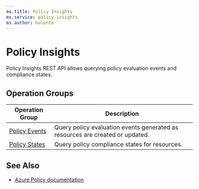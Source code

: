 ```yaml
---
ms.title: Policy Insights
ms.service: policy-insights
ms.author: bulente
---
```



# Policy Insights

Policy Insights REST API allows querying policy evaluation events and compliance states.

##  Operation Groups

| Operation Group | Description |
|-----------------|-------------|
| [Policy Events](xref:management.azure.com.policyinsights.policyevents) | Query policy evaluation events generated as resources are created or updated. |
| [Policy States](xref:management.azure.com.policyinsights.policystates) | Query policy compliance states for resources. |

## See Also

* [Azure Policy documentation](https://docs.microsoft.com/azure/azure-policy)
